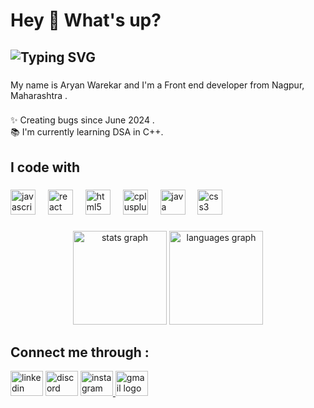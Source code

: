 <h1 align="left">Hey 👋 What's up?</h1>

###
<h2 align="left">
  <img src="https://readme-typing-svg.herokuapp.com?font=Fira+Code&size=30&pause=1000&color=F70000&center=false&vCenter=false&width=435&lines=Hi+%F0%9F%91%8B+I'm+Aryan+Warekar;Front-End+Developer;Learning+DSA+in+C%2B%2B" alt="Typing SVG" />
</h2>

###

<p align="left">My name is Aryan Warekar and I'm a Front end developer from Nagpur, Maharashtra .</p>

###

<p align="left">✨ Creating bugs since June 2024 .<br>📚 I'm currently learning DSA in C++.</p>

###

<h2 align="left">I code with</h2>

###

<div align="left">
  <img src="https://cdn.jsdelivr.net/gh/devicons/devicon/icons/javascript/javascript-original.svg" height="40" alt="javascript logo"  />
  <img width="12" />
  <img src="https://cdn.jsdelivr.net/gh/devicons/devicon/icons/react/react-original.svg" height="40" alt="react logo"  />
  <img width="12" />
  <img src="https://cdn.jsdelivr.net/gh/devicons/devicon/icons/html5/html5-original.svg" height="40" alt="html5 logo"  />
  <img width="12" />
  <img src="https://cdn.jsdelivr.net/gh/devicons/devicon/icons/cplusplus/cplusplus-original.svg" height="40" alt="cplusplus logo"  />
  <img width="12" />
  <img src="https://cdn.jsdelivr.net/gh/devicons/devicon/icons/java/java-original.svg" height="40" alt="java logo"  />
  <img width="12" />
  <img src="https://cdn.jsdelivr.net/gh/devicons/devicon/icons/css3/css3-original.svg" height="40" alt="css3 logo"  />

</div>

###

<div align="center">
  <img src="https://github-readme-stats.vercel.app/api?username=Aryan522-png&hide_title=false&hide_rank=false&show_icons=true&include_all_commits=true&count_private=true&disable_animations=false&theme=dracula&locale=en&hide_border=false&order=1" height="150" alt="stats graph"  />
  <img src="https://github-readme-stats.vercel.app/api/top-langs?username=Aryan522-png&locale=en&hide_title=false&layout=compact&card_width=320&langs_count=5&theme=dracula&hide_border=false&order=2" height="150" alt="languages graph"  />
</div>

###

<div align="left" dispaly:flex flex-direction:row justify-content : space-between >
<h2 align="left">Connect me through :</h2>

  <img src="https://raw.githubusercontent.com/maurodesouza/profile-readme-generator/master/src/assets/icons/social/linkedin/default.svg" width="52" height="40" alt="linkedin logo"   />
  <img src="https://raw.githubusercontent.com/maurodesouza/profile-readme-generator/master/src/assets/icons/social/discord/default.svg" width="52" height="40" alt="discord logo"  />
  <a href="https://www.instagram.com/aryan_18748/"><img src="https://raw.githubusercontent.com/maurodesouza/profile-readme-generator/master/src/assets/icons/social/instagram/default.svg" width="52" height="40" alt="instagram logo"  />
  <a href="mailto:aryanwarekar101@gmail.com"> <img src="https://raw.githubusercontent.com/maurodesouza/profile-readme-generator/master/src/assets/icons/social/gmail/default.svg" width="52" height="40" alt="gmail logo"  /><i class="fas fa-envelope"></i> </a>


</div>

<div align="left" dispaly:flex flex-direction:row justify-content : space-between >



</div>

###
